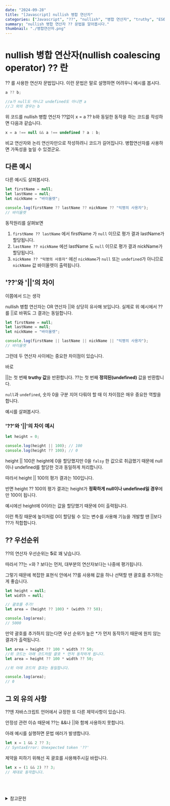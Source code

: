 ```yaml
---
date: "2024-09-28"
title: "[Javascript] nullish 병합 연산자"
categories: ["Javascript", "??", "nullish", "병합 연산자", "truthy", "ES6"]
summary: "nullish 병합 연산자 ?? 문법을 알아봅시다."
thumbnail: "./병합연산자.png"
---
```


# nullish 병합 연산자(nullish coalescing operator) ?? 란

?? 를 사용한 연산자 문법입니다. 이런 문법은 말로 설명하면 어려우니 예시를 봅시다.

```js
a ?? b;

//a가 null도 아니고 undefined도 아니면 a
//그 외의 경우는 b
```

위 코드를 nullish 병합 연산자 ??없이 x = a ?? b와 동일한 동작을 하는 코드를 작성하면 다음과 같습니다.

```js
x = a !== null && a !== undefined ? a : b;
```

비교 연산자와 논리 연산자만으로 작성하려니 코드가 길어집니다. 병합연산자를 사용하면 가독성을 높일 수 있겠군요.

## 다른 예시

다른 예시도 살펴봅시다.

```js
let firstName = null;
let lastName = null;
let nickName = "바이올렛";

console.log(firstName ?? lastName ?? nickName ?? "익명의 사용자");
// 바이올렛
```

동작원리를 살펴보면

1. `firstName ?? lastName` 에서 firstName 가 `null` 이므로 평가 결과 lastName가 할당됩니다.
2. `lastName ?? nickName` 에선 lastName 도 `null` 이므로 평가 결과 nickName가 할당됩니다.
3. `nickName ?? "익명의 사용자"` 에선 `nickName`가 `null` 또는 `undefined`가 아니므로 `nickName` 값 바이올렛이 출력됩니다.

## '??'와 '||'의 차이

이쯤에서 드는 생각

nullish 병합 연산자는 OR 연산자 ||와 상당히 유사해 보입니다. 실제로 위 예시에서 ??를 ||로 바꿔도 그 결과는 동일합니다.

```js
let firstName = null;
let lastName = null;
let nickName = "바이올렛";

console.log(firstName || lastName || nickName || "익명의 사용자");
// 바이올렛
```

그런데 두 연산자 사이에는 중요한 차이점이 있습니다.

바로

||는 첫 번째 **truthy 값**을 반환합니다.
??는 첫 번째 **정의된(undefined)** 값을 반환합니다.

`null`과 `undefined`, 숫자 0을 구분 지어 다뤄야 할 때 이 차이점은 매우 중요한 역할을 합니다.

예시를 살펴봅시다.

### '??'와 '||'의 차이 예시

```js
let height = 0;

console.log(height || 100); // 100
console.log(height ?? 100); // 0
```

height || 100은 height에 0을 할당했지만 0을 `falsy` 한 값으로 취급했기 때문에 null이나 undefined를 할당한 것과 동일하게 처리합니다.

따라서 height || 100의 평가 결과는 100입니다.

반면 height ?? 100의 평가 결과는 height가 **정확하게 null이나 undefined일 경우**에만 100이 됩니다.

예시에선 height에 0이라는 값을 할당했기 때문에 0이 출력됩니다.

이런 특징 때문에 높이처럼 0이 할당될 수 있는 변수를 사용해 기능을 개발할 땐 ||보다 ??가 적합합니다.

## ?? 우선순위

??의 연산자 우선순위는 **5**로 꽤 낮습니다.

따라서 ??는 =와 ? 보다는 먼저, 대부분의 연산자보다는 나중에 평가됩니다.

그렇기 때문에 복잡한 표현식 안에서 ??를 사용해 값을 하나 선택할 땐 괄호를 추가하는 게 좋습니다.

```js
let height = null;
let width = null;

// 괄호를 추가!
let area = (height ?? 100) * (width ?? 50);

console.log(area);
// 5000
```

만약 괄호를 추가하지 않는다면 우선 순위가 높은 \*가 먼저 동작하기 때문에 원치 않는 결과가 출력됩니다.

```js
let area = height ?? 100 * width ?? 50;
//위 코드는 아래 코드처럼 괄호 * 먼저 동작하게 됩니다.
let area = height ?? 100 * width ?? 50;

//위 아래 코드의 결과는 동일합니다.

console.log(area);
// 0
```

## 그 외 유의 사항

??엔 자바스크립트 언어에서 규정한 또 다른 제약사항이 있습니다.

안정성 관련 이슈 때문에 ??는 &&나 ||와 함께 사용하지 못합니다.

아래 예시를 실행하면 문법 에러가 발생합니다.

```js
let x = 1 && 2 ?? 3;
// SyntaxError: Unexpected token '??'
```

제약을 피하기 위해선 꼭 괄호를 사용해주시길 바랍니다.

```js
let x = (1 && 2) ?? 3;
// 제대로 동작합니다.
```

<br>
<br>
<br>

<details>

<summary>참고문헌</summary>

<div markdown="1">

https://ko.javascript.info/nullish-coalescing-operator

</div>

</details>
